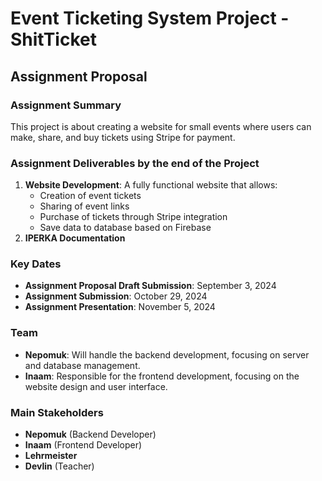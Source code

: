 # Event Ticketing System Project - ShitTicket

## Assignment Proposal

### Assignment Summary
This project is about creating a website for small events where users can make, share, and buy tickets using Stripe for payment.

### Assignment Deliverables by the end of the Project
1. **Website Development**: A fully functional website that allows:
   - Creation of event tickets
   - Sharing of event links
   - Purchase of tickets through Stripe integration
   - Save data to database based on Firebase
2. **IPERKA Documentation**
     
### Key Dates
- **Assignment Proposal Draft Submission**: September 3, 2024
- **Assignment Submission**: October 29, 2024
- **Assignment Presentation**: November 5, 2024

### Team
- **Nepomuk**: Will handle the backend development, focusing on server and database management.
- **Inaam**: Responsible for the frontend development, focusing on the website design and user interface.

### Main Stakeholders
- **Nepomuk** (Backend Developer)
- **Inaam** (Frontend Developer)
- **Lehrmeister** 
- **Devlin** (Teacher)
